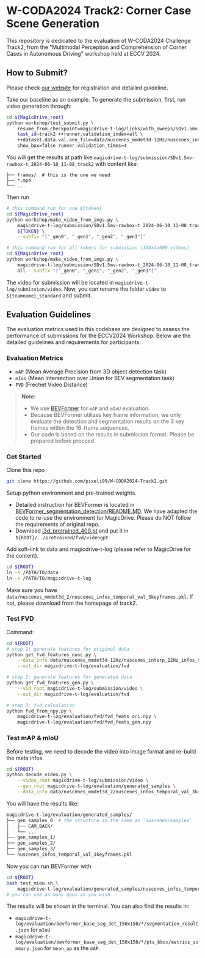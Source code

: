 # W-CODA2024 Track2: Corner Case Scene Generation
This repository is dedicated to the evaluation of W-CODA2024 Challenge Track2, from the "Multimodal Perception and Comprehension of Corner Cases in Autonomous Driving" workshop held at ECCV 2024.

## How to Submit?

Please check [our website](https://coda-dataset.github.io/w-coda2024/track2/) for registration and detailed guideline.

Take our baseline as an example. To generate the submission, first, run video generation through:

```bash
cd ${MagicDrive_root}
python workshop/test_submit.py \
	resume_from_checkpoint=magicdrive-t-log/links/with_sweeps/SDv1.5mv-rawbox-t_2023-12-04_17-51_2.0t_0.4.3/weight-E4-S77040/
	task_id=track2 ++runner.validation_index=all \
    ++dataset.data.val.ann_file=data/nuscenes_mmdet3d-12Hz/nuscenes_interp_12Hz_infos_track2_eval.pkl \
    show_box=false runner.validation_times=4
```

You will get the results at path like `magicdrive-t-log/submission/SDv1.5mv-rawbox-t_2024-06-10_11-08_track2` with content like:

```
├── frames/  # this is the one we need
├── *.mp4
└── ...
```

Then run 

```bash
# this command run for one ${token}
cd ${MagicDrive_root}
python workshop/make_video_from_imgs.py \
	magicdrive-t-log/submission/SDv1.5mv-rawbox-t_2024-06-10_11-08_track2/frames \
    ${TOKEN} \
	--subfix "["_gen0", "_gen1", "_gen2", "_gen3"]"

# this command run for all tokens for submission (150x4=600 videos)
cd ${MagicDrive_root}
python workshop/make_video_from_imgs.py \
	magicdrive-t-log/submission/SDv1.5mv-rawbox-t_2024-06-10_11-08_track2/frames \
    all --subfix "["_gen0", "_gen1", "_gen2", "_gen3"]"
```

The video for submission will be located in `magicdrive-t-log/submission/video`. Now, you can rename the folder `video` to `${teamname}_standard` and submit.

## Evaluation Guidelines

The evaluation metrics used in this codebase are designed to assess the performance of submissions for the ECCV2024 Workshop. Below are the detailed guidelines and requirements for participants:

### Evaluation Metrics
- `mAP` (Mean Average Precision from 3D object detection task)
- `mIoU` (Mean Intersection over Union for BEV segmentation task)
- `FVD` (Fréchet Video Distance)

> **Note:**
>
> - We use [BEVFormer](https://github.com/Bin-ze/BEVFormer_segmentation_detection) for `mAP` and `mIoU` evaluation.
> - Because BEVFormer utilizes key frame information, we only evaluate the detection and segmentation results on the 3 key frames within the 16-frame sequences.
> - Our code is based on the results in submission format. Please be prepared before proceed.

### Get Started

Clone this repo

```bash
git clone https://github.com/pixeli99/W-CODA2024-Track2.git
```

Setup python environment and pre-trained weights.

- Detailed instruction for BEVFormer is located in [BEVFormer_segmentation_detection/README.MD](BEVFormer_segmentation_detection/README.MD). We have adapted the code to re-use the environment for MagicDrive. Please do NOT follow the requirements of original repo.
- Download [i3d_pretrained_400.pt](https://onedrive.live.com/download?cid=78EEF3EB6AE7DBCB&resid=78EEF3EB6AE7DBCB%21199&authkey=AApKdFHPXzWLNyI) and put it in `${ROOT}/../pretrained/fvd/videogpt`

Add soft-link to data and magicdrive-t-log (please refer to MagicDrive for the content).

```bash
cd ${ROOT}
ln -s /PATH/TO/data
ln -s /PATH/TO/magicdrive-t-log
```

Make sure you have `data/nuscenes_mmdet3d_2/nuscenes_infos_temporal_val_3keyframes.pkl`. If not, please download from the homepage of track2.

### Test FVD

Command:

```bash
cd ${ROOT}
# step 1: generate features for original data
python get_fvd_features_nusc.py \
	--data_info data/nuscenes_mmdet3d-12Hz/nuscenes_interp_12Hz_infos_track2_eval.pkl \
	--out_dir magicdrive-t-log/evaluation/fvd

# step 2: generate features for generated data
python get_fvd_features_gen.py \
	--vid_root magicdrive-t-log/submission/video \
    --out_dir magicdrive-t-log/evaluation/fvd

# step 3: fvd calculation
python fvd_from_npy.py \
	magicdrive-t-log/evaluation/fvd/fvd_feats_ori.npy \
	magicdrive-t-log/evaluation/fvd/fvd_feats_gen.npy 
```

### Test mAP & mIoU

Before testing, we need to decode the video into image format and re-build the meta infos.

```bash
cd ${ROOT}
python decode_video.py \
	--video_root magicdrive-t-log/submission/video \
    --gen_root magicdrive-t-log/evaluation/generated_samples \
    --data_info data/nuscenes_mmdet3d_2/nuscenes_infos_temporal_val_3keyframes.pkl
```

You will have the results like:

```bash
magicdrive-t-log/evaluation/generated_samples/
├── gen_samples_0  # the structure is the same as `nuscenes/samples`
│   ├── CAM_BACK/
│   └── ...
├── gen_samples_1/
├── gen_samples_2/
├── gen_samples_3/
└── nuscenes_infos_temporal_val_3keyframes.pkl
```

Now you can run BEVFormer with

```bash
cd ${ROOT}
bash test_miou.sh \
	magicdrive-t-log/evaluation/generated_samples/nuscenes_infos_temporal_val_3keyframes.pkl 8
# you can use as many gpus as you wish
```

The results will be shown in the terminal. You can also find the results in:

-  `magicdrive-t-log/evaluation/bevformer_base_seg_det_150x150/*/segmentation_result.json` for `mIoU`
- `magicdrive-t-log/evaluation/bevformer_base_seg_det_150x150/*/pts_bbox/metrics_summary.json` for `mean_ap` as the `mAP`.

